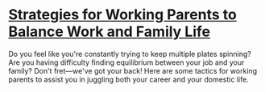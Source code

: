 
# [Strategies for Working Parents to Balance Work and Family Life](https://www.mindhaste.com/t/child-care-advice/strategies-for-working-parents-to-balance-work-and-family-life-250)

Do you feel like you're constantly trying to keep multiple plates spinning? Are you having difficulty finding equilibrium between your job and your family? Don't fret—we've got your back! Here are some tactics for working parents to assist you in juggling both your career and your domestic life.
    